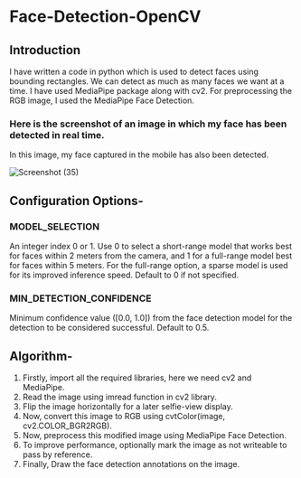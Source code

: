 # Face-Detection-OpenCV

## Introduction

I have written a code in python which is used to detect faces using bounding rectangles. We can detect as much as many faces we want at a time. I have used MediaPipe package along with cv2. For preprocessing the RGB image, I used the MediaPipe Face Detection. 

### Here is the screenshot of an image in which my face has been detected in real time. 
In this image, my face captured in the mobile has also been detected.

![Screenshot (35)](https://user-images.githubusercontent.com/87267089/125443371-eac53adf-7049-4940-93b0-921ff816dd73.png)

## Configuration Options-

### MODEL_SELECTION
An integer index 0 or 1. Use 0 to select a short-range model that works best for faces within 2 meters from the camera, and 1 for a full-range model best for faces within 5 meters. For the full-range option, a sparse model is used for its improved inference speed. Default to 0 if not specified.

### MIN_DETECTION_CONFIDENCE
Minimum confidence value ([0.0, 1.0]) from the face detection model for the detection to be considered successful. Default to 0.5.

## Algorithm-

1. Firstly, import all the required libraries, here we need cv2 and MediaPipe.
2. Read the image using imread function in cv2 library.
3. Flip the image horizontally for a later selfie-view display.
4. Now, convert this image to RGB using cvtColor(image, cv2.COLOR_BGR2RGB).
5. Now, preprocess this modified image using MediaPipe Face Detection.
6. To improve performance, optionally mark the image as not writeable to pass by reference.
7. Finally, Draw the face detection annotations on the image.

